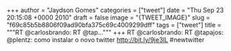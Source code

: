 
+++
author = "Jaydson Gomes"
categories = ["tweet"]
date = "Thu Sep 23 20:15:08 +0000 2010"
draft = false
image = "{TWEET_IMAGE}"
slug = "f69c85b5b8806f09ad90bfa375c69c4009299dff"
tags = ["tweet"]
title = """RT @carlosbrando: RT @tap..."""
+++
RT @carlosbrando: RT @tapajos:  @plentz: como instalar o novo twitter http://bit.ly/9je3lL #newtwitter
